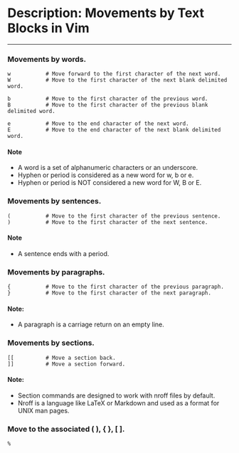 # Description: Movements by Text Blocks in Vim
----------------------------------------------

### Movements by words.
```
w           # Move forward to the first character of the next word.
W           # Move to the first character of the next blank delimited word.

b           # Move to the first character of the previous word.
B           # Move to the first character of the previous blank delimited word.

e           # Move to the end character of the next word.
E           # Move to the end character of the next blank delimited word.
```
#### Note
- A word is a set of alphanumeric characters or an underscore.
- Hyphen or period is considered as a new word for w, b or e.
- Hyphen or period is NOT considered a new word for W, B or E.

### Movements by sentences.
```
(           # Move to the first character of the previous sentence.
)           # Move to the first character of the next sentence.
```
#### Note
-  A sentence ends with a period.

### Movements by paragraphs.
```
{           # Move to the first character of the previous paragraph.
}           # Move to the first character of the next paragraph.
```
#### Note:
- A paragraph is a carriage return on an empty line.

### Movements by sections.
```
[[          # Move a section back.
]]          # Move a section forward.
```
#### Note:
- Section commands are designed to work with nroff files by default.
- Nroff is a language like LaTeX or Markdown and used as a format for UNIX man pages.

### Move to the associated ( ), { }, [ ].
```
%
```
